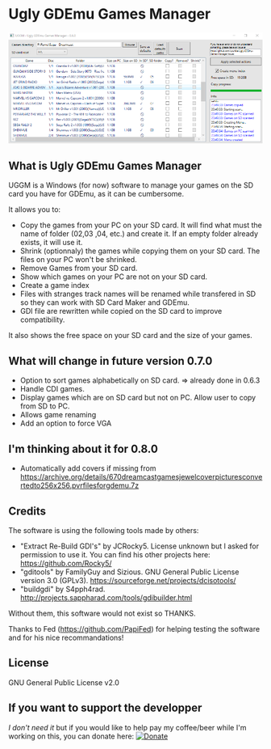 # Ugly GDEmu Games Manager
![alt text](./capture1.png)

## What is Ugly GDEmu Games Manager
UGGM is a Windows (for now) software to manage your games on the SD card you have for GDEmu, as it can be cumbersome.

It allows you to:
* Copy the games from your PC on your SD card. It will find what must the name of folder (02,03 ,04, etc.) and create it. If an empty folder already exists, it will use it.
* Shrink (optionnaly) the games while copying them on your SD card. The files on your PC won't be shrinked.
* Remove Games from your SD card.
* Show which games on your PC are not on your SD card.
* Create a game index
* Files with stranges track names will be renamed while transfered in SD so they can work with SD Card Maker and GDEmu.
* GDI file are rewritten while copied on the SD card to improve compatibility.

It also shows the free space on your SD card and the size of your games.

## What will change in future version 0.7.0
* Option to sort games alphabetically on SD card. => already done in 0.6.3
* Handle CDI games.
* Display games which are on SD card but not on PC. Allow user to copy from SD to PC.
* Allows game renaming
* Add an option to force VGA

## I'm thinking about it for 0.8.0

* Automatically add covers if missing from https://archive.org/details/670dreamcastgamesjewelcoverpicturesconvertedto256x256.pvrfilesforgdemu.7z

## Credits
The software is using the following tools made by others:
* "Extract Re-Build GDI's" by JCRocky5. License unknown but I asked for permission to use it. You can find his other projects here: https://github.com/Rocky5/
* "gditools" by FamilyGuy and Sizious. GNU General Public License version 3.0 (GPLv3). https://sourceforge.net/projects/dcisotools/
* "buildgdi" by S4pph4rad. http://projects.sappharad.com/tools/gdibuilder.html

Without them, this software would not exist so THANKS.

Thanks to Fed (https://github.com/PapiFed) for helping testing the software and for his nice recommandations!

## License
GNU General Public License v2.0

## If you want to support the developper
_I don't need it_ but if you would like to help pay my coffee/beer while I'm working on this, you can donate here: [![Donate](https://img.shields.io/badge/Donate-PayPal-green.svg)](https://www.paypal.com/cgi-bin/webscr?cmd=_donations&business=GU9TN9WV3PMHA&currency_code=EUR&source=url)
